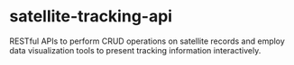 # satellite-tracking-api
RESTful APIs to perform CRUD operations on satellite records and employ data visualization tools to present tracking information interactively.
